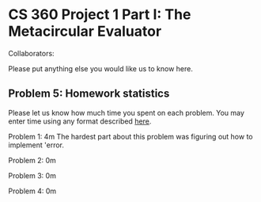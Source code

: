 # CS 360 Project 1 Part I: The Metacircular Evaluator

Collaborators:

Please put anything else you would like us to know here.

## Problem 5: Homework statistics

Please let us know how much time you spent on each problem. You may enter time using any format described [here](https://github.com/wroberts/pytimeparse).

Problem 1: 4m
The hardest part about this problem was figuring out how to implement 'error.

Problem 2: 0m

Problem 3: 0m

Problem 4: 0m
